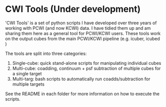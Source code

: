 # CWI Tools (Under development)

'CWI Tools' is a set of python scripts I have developed over three years of working with PCWI (and now KCWI) data. I have tidied them up and am sharing them here as a general tool for PCWI/KCWI users. These tools work on the output cubes from the main PCWI/KCWI pipeline (e.g. icuber, icubed )

The tools are split into three categories:

1. Single-cube: quick stand-alone scripts for manipulating individual cubes
2. Multi-cube:  coadding, continuum + psf subtraction of multiple cubes for a single target
3. Multi-targ:  bash scripts to automatically run coadds/subtraction for multiple targets

See the README in each folder for more information on how to execute the scripts.
